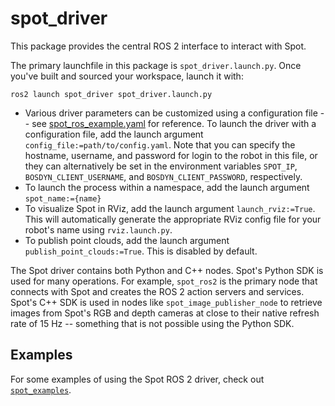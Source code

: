 # spot_driver

This package provides the central ROS 2 interface to interact with Spot.

The primary launchfile in this package is `spot_driver.launch.py`. Once you've built and sourced your workspace, launch it with:

`ros2 launch spot_driver spot_driver.launch.py`

* Various driver parameters can be customized using a configuration file -- see [spot_ros_example.yaml](config/spot_ros_example.yaml) for reference. To launch the driver with a configuration file, add the launch argument `config_file:=path/to/config.yaml`. Note that you can specify the hostname, username, and password for login to the robot in this file, or they can alternatively be set in the environment variables `SPOT_IP`, `BOSDYN_CLIENT_USERNAME`, and `BOSDYN_CLIENT_PASSWORD`, respectively. 
* To launch the process within a namespace, add the launch argument `spot_name:={name}`
* To visualize Spot in RViz, add the launch argument `launch_rviz:=True`. This will automatically generate the appropriate RViz config file for your robot's name using `rviz.launch.py`.
* To publish point clouds, add the launch argument `publish_point_clouds:=True`. This is disabled by default.

The Spot driver contains both Python and C++ nodes. Spot's Python SDK is used for many operations. For example, `spot_ros2` is the primary node that connects with Spot and creates the ROS 2 action servers and services. Spot's C++ SDK is used in nodes like `spot_image_publisher_node` to retrieve images from Spot's RGB and depth cameras at close to their native refresh rate of 15 Hz -- something that is not possible using the Python SDK. 

## Examples
For some examples of using the Spot ROS 2 driver, check out [`spot_examples`](../spot_examples/).
